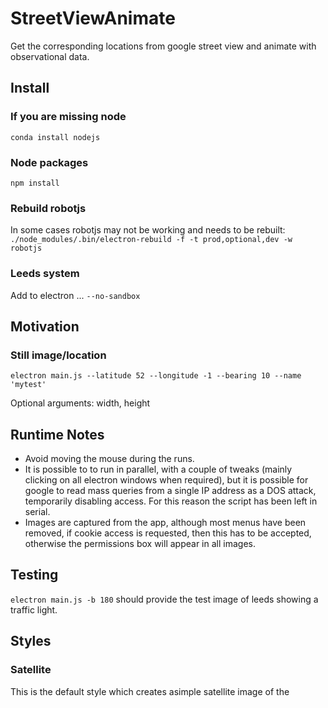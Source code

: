 # StreetViewAnimate
Get the corresponding locations from google street view and animate with observational data. 


## Install 

### If you are missing node 
`conda install nodejs`


### Node packages
`npm install`

### Rebuild robotjs
In some cases robotjs may not be working and needs to be rebuilt:
`./node_modules/.bin/electron-rebuild -f -t prod,optional,dev -w robotjs`

### Leeds system 
Add to electron ... `--no-sandbox`

## Motivation 


### Still image/location
`electron main.js --latitude 52 --longitude -1 --bearing 10 --name 'mytest' `

Optional arguments: width, height 


## Runtime Notes
- Avoid moving the mouse during the runs.
- It is possible to to run in parallel, with a couple of tweaks (mainly clicking on all electron windows when required), but it is possible for google to read mass queries from a single IP address as a DOS attack, temporarily disabling access. For this reason the script has been left in serial. 
- Images are captured from the app, although most menus have been removed, if cookie access is requested, then this has to be accepted, otherwise the permissions box will appear in all images. 


## Testing
`electron main.js -b 180` should provide the test image of leeds showing a traffic light. 


## Styles

### Satellite 

This is the default style which creates asimple satellite image of the 